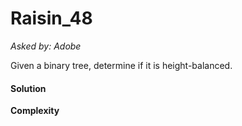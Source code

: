 # Raisin_48

*Asked by: Adobe*

Given a binary tree, determine if it is height-balanced.

#### Solution

**Сomplexity** 
